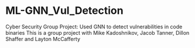 # ML-GNN_Vul_Detection
Cyber Security Group Project: Used GNN to detect vulnerabilities in code binaries
This is a group project with Mike Kadoshnikov, Jacob Tanner,  Dillon Shaffer and Layton McCafferty


